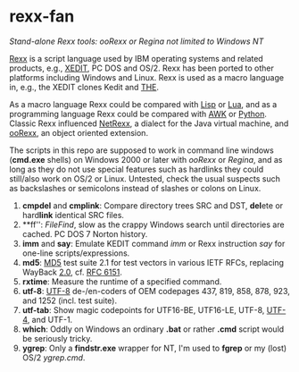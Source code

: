# rexx-fan
*Stand-alone Rexx tools: ooRexx or Regina not limited to Windows NT*

[Rexx](https://en.wikipedia.org/wiki/Rexx) is a script language used by IBM operating systems and related products, e.g., [XEDIT](https://en.wikipedia.org/wiki/XEDIT), PC DOS and OS/2. Rexx has been ported to other platforms including Windows and Linux. Rexx is used as a macro language in, e.g., the XEDIT clones Kedit and [THE](https://en.wikipedia.org/wiki/The_Hessling_Editor).

As a macro language Rexx could be compared with [Lisp](https://en.wikipedia.org/wiki/Lisp_(programming_language)) or [Lua](https://en.wikipedia.org/wiki/Lua_(programming_language)), and as a programming language Rexx could be compared with [AWK](https://en.wikipedia.org/wiki/AWK) or [Python](https://en.wikipedia.org/wiki/Python_(programming_language)). Classic Rexx influenced [NetRexx](https://en.wikipedia.org/wiki/NetRexx), a dialect for the Java virtual machine, and [ooRexx](https://en.wikipedia.org/wiki/Object_REXX), an object oriented extension.

The scripts in this repo are supposed to work in command line windows (**cmd.exe** shells) on Windows 2000 or later with *ooRexx* or *Regina*, and as long as they do not use special features such as hardlinks they could still/also work on OS/2 or Linux. Untested, check the usual suspects such as backslashes or semicolons instead of slashes or colons on Linux.


1. **cmpdel** and **cmplink**: Compare directory trees SRC and DST, **del**ete or hard**link** identical SRC files.
2. **ff'': *FileFind*, slow as the crappy Windows search until directories are cached. PC DOS 7 Norton history.
2. **imm** and **say**: Emulate KEDIT command *imm* or Rexx instruction *say* for one-line scripts/expressions.
2. **md5**: [MD5](https://en.wikipedia.org/wiki/MD5) test suite 2.1 for test vectors in various IETF RFCs, replacing WayBack [2.0](https://web.archive.org/web/20120918193421/http://omniplex.om.funpic.de/src/md5.cmd), cf. [RFC 6151](https://tools.ietf.org/html/rfc6151).
2. **rxtime**: Measure the runtime of a specified command. 
2. **utf-8**: [UTF-8](https://en.wikipedia.org/wiki/UTF-8) de-/en-coders of OEM codepages 437, 819, 858, 878, 923, and 1252 (incl. test suite).
2. **utf-tab**: Show magic codepoints for UTF16-BE, UTF16-LE, UTF-8, [UTF-4](https://web.archive.org/web/20110813010254/http://omniplex.om.funpic.de/home/test/utf-4.xml), and UTF-1.
2. **which**: Oddly on Windows an ordinary **.bat** or rather **.cmd** script would be seriously tricky.
2. **ygrep**: Only a **findstr.exe** wrapper for NT, I'm used to **fgrep** or my (lost) OS/2 *ygrep.cmd*.
